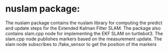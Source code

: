 # nuslam package:
The nuslam package contains the nuslam library for computing the predict and update steps for the Extended Kalman Filter SLAM. The package also contains slam.cpp node for implementing the EKF SLAM on turtlebot3. The slam.cpp node publishes markers based on the measurement update. The slam node subscribes to /fake_sensor to get the position of the markers
